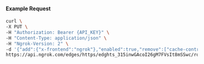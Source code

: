 <!-- Code generated for API Clients. DO NOT EDIT. -->

#### Example Request

```bash
curl \
-X PUT \
-H "Authorization: Bearer {API_KEY}" \
-H "Content-Type: application/json" \
-H "Ngrok-Version: 2" \
-d '{"add":{"x-frontend":"ngrok"},"enabled":true,"remove":["cache-control"]}' \
https://api.ngrok.com/edges/https/edghts_315inwGAcoI26gM7FVsIt8mSSwc/routes/edghtsrt_315inwKqto371GGVSFo0wEhhKI0/request_headers
```
